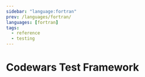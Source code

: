 ```yaml
---
sidebar: "language:fortran"
prev: /languages/fortran/
languages: [fortran]
tags:
  - reference
  - testing
---
```


# Codewars Test Framework

<!--
TODO: Finish this reference
TODO: Add tutorial and link to it
TODO: Add any recipes and link to them
-->
